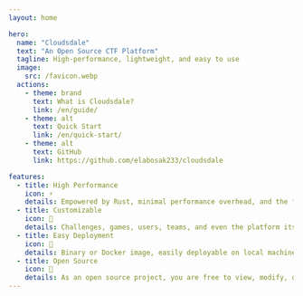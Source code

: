 ```yaml
---
layout: home

hero:
  name: "Cloudsdale"
  text: "An Open Source CTF Platform"
  tagline: High-performance, lightweight, and easy to use
  image:
    src: /favicon.webp
  actions:
    - theme: brand
      text: What is Cloudsdale?
      link: /en/guide/
    - theme: alt
      text: Quick Start
      link: /en/quick-start/
    - theme: alt
      text: GitHub
      link: https://github.com/elabosak233/cloudsdale

features:
  - title: High Performance
    icon: ⚡
    details: Empowered by Rust, minimal performance overhead, and the fastest response speeds.
  - title: Customizable
    icon: 🎨
    details: Challenges, games, users, teams, and even the platform itself, all offer high levels of customization.
  - title: Easy Deployment
    icon: 🐋
    details: Binary or Docker image, easily deployable on local machines or cloud servers.
  - title: Open Source
    icon: 🌟
    details: As an open source project, you are free to view, modify, distribute, and improve it.
---
```

